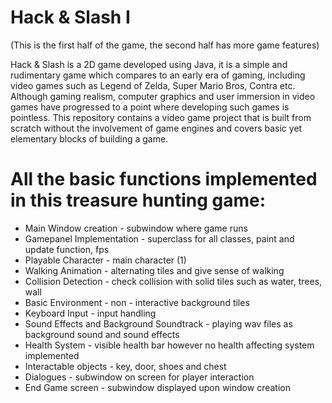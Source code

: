 # Hack & Slash I

(This is the first half of the game, the second half has more game features)

Hack & Slash is a 2D game developed using Java, it is a simple and rudimentary game which compares 
to an early era of gaming, including video games such as Legend of Zelda, Super Mario Bros, Contra etc. 
Although gaming realism, computer graphics and user immersion in video games have progressed to a point 
where developing such games is pointless. This repository contains a video game project that is built 
from scratch without the involvement of game engines and covers basic yet elementary blocks of building
a game.


 
# All the basic functions implemented in this treasure hunting game:

- Main Window creation - subwindow where game runs
- Gamepanel Implementation - superclass for all classes, paint and update function, fps 
- Playable Character - main character (1)
- Walking Animation - alternating tiles and give sense of walking
- Collision Detection - check collision with solid tiles such as water, trees, wall
- Basic Environment - non - interactive background tiles
- Keyboard Input - input handling
- Sound Effects and Background Soundtrack - playing wav files as background sound and sound effects
- Health System - visible health bar however no health affecting system implemented
- Interactable objects - key, door, shoes and chest
- Dialogues - subwindow on screen for player interaction
- End Game screen - subwindow displayed upon window creation
